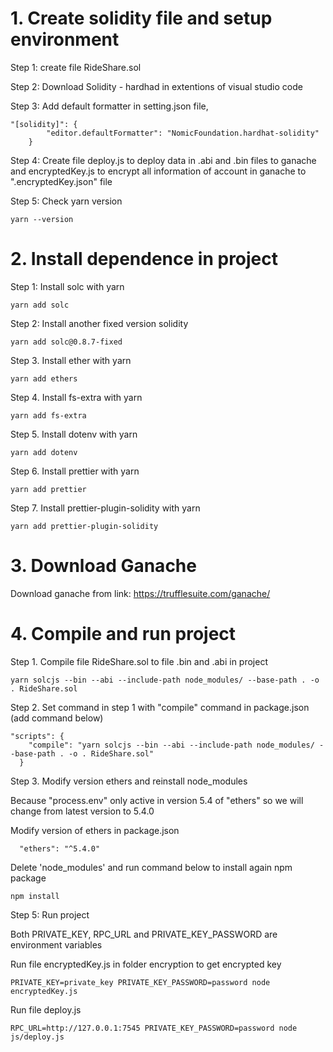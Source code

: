 # 1. Create solidity file and setup environment

Step 1: create file RideShare.sol

Step 2: Download Solidity - hardhad in extentions of visual studio code

Step 3: Add default formatter in setting.json file, 
```
"[solidity]": {
        "editor.defaultFormatter": "NomicFoundation.hardhat-solidity"
    }
```
Step 4: Create file deploy.js to deploy data in .abi and .bin files to ganache
and encryptedKey.js to encrypt all information of account in ganache to ".encryptedKey.json" file

Step 5: Check yarn version
```
yarn --version
```


# 2. Install dependence in project

Step 1: Install solc with yarn
```
yarn add solc
```

Step 2: Install another fixed version solidity 
```
yarn add solc@0.8.7-fixed
```

Step 3. Install ether with yarn
```
yarn add ethers
```

Step 4. Install fs-extra with yarn
```
yarn add fs-extra
```

Step 5. Install dotenv with yarn 
```
yarn add dotenv
```

Step 6. Install prettier with yarn
```
yarn add prettier
```

Step 7. Install prettier-plugin-solidity with yarn
```
yarn add prettier-plugin-solidity
```


# 3. Download Ganache 
Download ganache from link: https://trufflesuite.com/ganache/


# 4. Compile and run project

Step 1. Compile file RideShare.sol to file .bin and .abi in project
```
yarn solcjs --bin --abi --include-path node_modules/ --base-path . -o . RideShare.sol
```

Step 2. Set command in step 1 with "compile" command in package.json (add command below)
```
"scripts": {
    "compile": "yarn solcjs --bin --abi --include-path node_modules/ --base-path . -o . RideShare.sol"
  }
```

Step 3. Modify version ethers and reinstall node_modules

Because "process.env" only active in version 5.4 of "ethers" so we will change from latest version to 5.4.0

Modify version of ethers in package.json
```
  "ethers": "^5.4.0"
```

Delete 'node_modules' and run command below to install again npm package
```
npm install
```

Step 5: Run project

Both PRIVATE_KEY, RPC_URL and PRIVATE_KEY_PASSWORD are environment variables

Run file encryptedKey.js in folder encryption to get encrypted key
```
PRIVATE_KEY=private_key PRIVATE_KEY_PASSWORD=password node encryptedKey.js
```

Run file deploy.js
```
RPC_URL=http://127.0.0.1:7545 PRIVATE_KEY_PASSWORD=password node js/deploy.js
```
